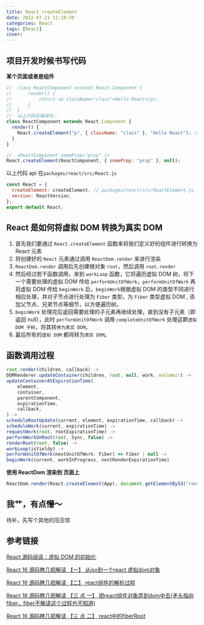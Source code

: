 ```yaml
---
title: React createElement
date: 2022-07-21 11:18:50
categories: React
tags: [React]
cover:
---
```


## 项目开发时候书写代码

**某个页面或者是组件**

```js
//  class ReactComponent extends React.Component {
//      render() {
//          return <p className="class">Hello React</p>;
//      }
//  }
//  以上代码会编译为：
class ReactComponent extends React.Component {
  render() {
    React.createElement("p", { className: "class" }, "Hello React"); // 之前看到蜜壳代码是这个样子，我还以为是研发手写的呢
  }
}

//  <ReactComponent someProp="prop" />
React.createElement(ReactComponent, { someProp: "prop" }, null);
```

以上代码 api 在`packages/react/src/React.js`

```js
const React = {
  createElement: createElement, // packages/react/src/ReactElement.js  createElement -> ReactElement
  version: ReactVersion,
};
export default React;
```

## React 是如何将虚拟 DOM 转换为真实 DOM

1. 首先我们要通过 `React.createElement` 函数来将我们定义好的组件进行转换为 React 元素
2. 将创建好的 `React` 元素通过调用 `ReactDom.render` 来进行渲染
3. `ReactDom.render` 调用后先创建根对象 `root`，然后调用 `root.render`
4. 然后经过若干函数调用，来到 `workLoop` 函数，它将遍历虚拟 DOM 树，将下一个需要处理的虚拟 DOM 传给 `performUnitOfWork`，`performUnitOfWork` 再将虚拟 DOM 传给 `beginWork` 后，`beginWork`根据虚拟 DOM 的类型不同进行相应处理，并对子节点进行处理为 `Fiber` 类型，为 `Fiber` 类型虚拟 DOM , 添加父节点、兄弟节点等细节，以方便遍历树。
5. `beginWork` 处理完后返回需要处理的子元素再继续处理，直到没有子元素（即返回 null），此时 `performUnitOfWork` 调用 `completeUnitOfWork` 处理这颗`虚拟 DOM 子树`，将其转`换为真实 DOM`。
6. 最后所有的`虚拟 DOM` 都将转为`真实 DOM`。

## 函数调用过程

```js
root.render(children, callback) ->
DOMRenderer.updateContainer(children, root, null, work._onCommit) ->
updateContainerAtExpirationTime(
    element,
    container,
    parentComponent,
    expirationTime,
    callback,
) ->
scheduleRootUpdate(current, element, expirationTime, callback) ->
scheduleWork(current, expirationTime) ->
requestWork(root, rootExpirationTime) ->
performWorkOnRoot(root, Sync, false) ->
renderRoot(root, false) ->
workLoop(isYieldy) ->
performUnitOfWork(nextUnitOfWork: Fiber) => Fiber | null ->
beginWork(current, workInProgress, nextRenderExpirationTime)

```

**使用 ReactDom 渲染到 页面上**

```js
ReactDom.render(React.createElement(App), document.getElementById("root"));
```

## 我艹，有点懵～
  
待补，先写个其他的压压惊

## 参考链接

<a href="https://blog.csdn.net/weixin_34221276/article/details/88770678" target="_blank" >React 源码阅读：虚拟 DOM 的初始化</a>

<a href="https://www.cnblogs.com/JhoneLee/p/9481321.html" target="_blank" >React 16 源码瞎几把解读 【一】 从jsx到一个react 虚拟dom对象</a>

<a href="https://www.cnblogs.com/JhoneLee/p/9482911.html" target="_blank" >React 16 源码瞎几把解读 【二】 react组件的解析过程</a>

<a href="https://www.cnblogs.com/JhoneLee/p/9481618.html" target="_blank" >React 16 源码瞎几把解读 【三 点 一】 把react组件对象弄到dom中去(矛头指向fiber，fiber不解读这个过程也不知道) </a>

<a href="https://www.cnblogs.com/JhoneLee/p/9493776.html" target="_blank" >React 16 源码瞎几把解读 【三 点 二】 react中的fiberRoot</a>

